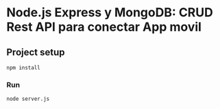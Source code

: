 # Node.js Express y MongoDB: CRUD Rest API para conectar App movil

## Project setup
```
npm install
```

### Run
```
node server.js
```
